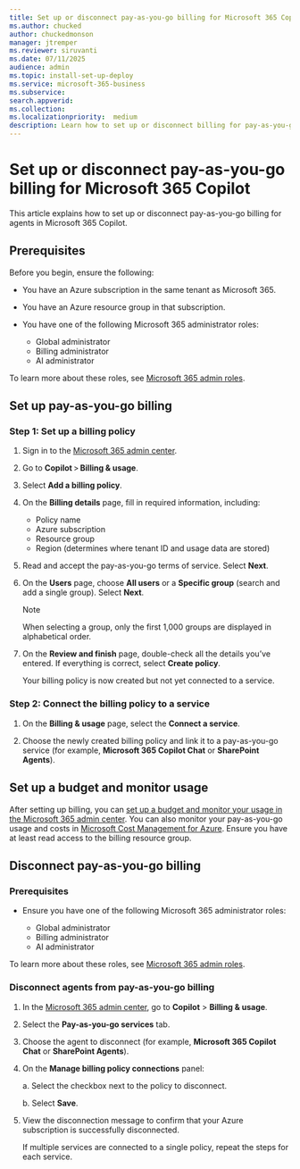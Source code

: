```yaml
---
title: Set up or disconnect pay-as-you-go billing for Microsoft 365 Copilot
ms.author: chucked
author: chuckedmonson
manager: jtremper
ms.reviewer: siruvanti
ms.date: 07/11/2025
audience: admin
ms.topic: install-set-up-deploy
ms.service: microsoft-365-business
ms.subservice:
search.appverid: 
ms.collection: 
ms.localizationpriority:  medium
description: Learn how to set up or disconnect billing for pay-as-you-go services in Microsoft 365 Copilot.
---
```


# Set up or disconnect pay-as-you-go billing for Microsoft 365 Copilot

This article explains how to set up or disconnect pay-as-you-go billing for agents in Microsoft 365 Copilot.

## Prerequisites

Before you begin, ensure the following:

- You have an Azure subscription in the same tenant as Microsoft 365.

- You have an Azure resource group in that subscription.

- You have one of the following Microsoft 365 administrator roles:

    - Global administrator
    - Billing administrator
    - AI administrator

To learn more about these roles, see [Microsoft 365 admin roles](/microsoft-365/admin/add-users/about-admin-roles).

<!---
    - [SharePoint Administrator](/entra/identity/role-based-access-control/permissions-reference#sharepoint-administrator) or [Global Administrator](/entra/identity/role-based-access-control/permissions-reference#global-administrator) for accessing the Microsoft 365 admin center.
    - Owner or Contributor rights to the Azure subscription and resource group.
--->

## Set up pay-as-you-go billing

### Step 1: Set up a billing policy

1. Sign in to the [Microsoft 365 admin center](https://admin.microsoft.com/Adminportal/Home).

2. Go to **Copilot** > **Billing & usage**.

3. Select **Add a billing policy**.

4. On the **Billing details** page, fill in required information, including:
    - Policy name
    - Azure subscription
    - Resource group
    - Region (determines where tenant ID and usage data are stored)

5. Read and accept the pay-as-you-go terms of service. Select **Next**.

7. On the **Users** page, choose **All users** or a **Specific group** (search and add a single group). Select **Next**.

    > [!NOTE]
    > When selecting a group, only the first 1,000 groups are displayed in alphabetical order.

8. On the **Review and finish** page, double-check all the details you’ve entered. If everything is correct, select **Create policy**.

    Your billing policy is now created but not yet connected to a service.

### Step 2: Connect the billing policy to a service

1. On the **Billing & usage** page, select the **Connect a service**.

2. Choose the newly created billing policy and link it to a pay-as-you-go service (for example, **Microsoft 365 Copilot Chat** or **SharePoint Agents**).

## Set up a budget and monitor usage

After setting up billing, you can [set up a budget and monitor your usage in the Microsoft 365 admin center](pay-as-you-go-budget.md). You can also monitor your pay-as-you-go usage and costs in [Microsoft Cost Management for Azure](https://portal.azure.com/#blade/Microsoft_Azure_CostManagement/Menu/costanalysis). Ensure you have at least read access to the billing resource group.

## Disconnect pay-as-you-go billing

### Prerequisites

- Ensure you have one of the following Microsoft 365 administrator roles:

    - Global administrator
    - Billing administrator
    - AI administrator

To learn more about these roles, see [Microsoft 365 admin roles](/microsoft-365/admin/add-users/about-admin-roles).

### Disconnect agents from pay-as-you-go billing

1. In the [Microsoft 365 admin center](https://admin.microsoft.com/Adminportal/Home), go to **Copilot** > **Billing & usage**.

2. Select the **Pay-as-you-go services** tab.

3. Choose the agent to disconnect (for example, **Microsoft 365 Copilot Chat** or **SharePoint Agents**).

4. On the **Manage billing policy connections** panel:

    a. Select the checkbox next to the policy to disconnect.

    b. Select **Save**.

5. View the disconnection message to confirm that your Azure subscription is successfully disconnected.

    If multiple services are connected to a single policy, repeat the steps for each service.

